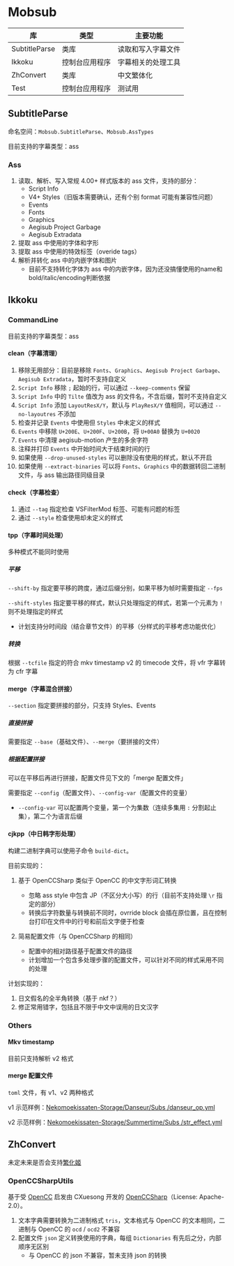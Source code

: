 # Mobsub

库 | 类型 | 主要功能
--- | --- | ---
SubtitleParse | 类库 | 读取和写入字幕文件
Ikkoku | 控制台应用程序 | 字幕相关的处理工具
ZhConvert | 类库 | 中文繁体化
Test | 控制台应用程序 | 测试用

## SubtitleParse

命名空间：`Mobsub.SubtitleParse`、`Mobsub.AssTypes`

目前支持的字幕类型：ass

### Ass

1. 读取、解析、写入常规 4.00+ 样式版本的 ass 文件，支持的部分：
    - Script Info
    - V4+ Styles（旧版本需要确认，还有个别 format 可能有兼容性问题）
    - Events
    - Fonts
    - Graphics
    - Aegisub Project Garbage
    - Aegisub Extradata
2. 提取 ass 中使用的字体和字形
3. 提取 ass 中使用的特效标签（overide tags）
4. 解析并转化 ass 中的内嵌字体和图片
    - 目前不支持转化字体为 ass 中的内嵌字体，因为还没搞懂使用的name和bold/italic/encoding判断依据

## Ikkoku

### CommandLine

目前支持的字幕类型：ass

#### clean（字幕清理）

1. 移除无用部分：目前是移除 `Fonts`、`Graphics`、`Aegisub Project Garbage`、`Aegisub Extradata`，暂时不支持自定义
2. `Script Info` 移除 `;` 起始的行，可以通过 `--keep-comments` 保留
3. `Script Info` 中的 `Tilte` 值改为 ass 的文件名，不含后缀，暂时不支持自定义
4. `Script Info` 添加 `LayoutResX/Y`，默认与 `PlayResX/Y` 值相同，可以通过 `--no-layoutres` 不添加
5. 检查并记录 `Events` 中使用但 `Styles` 中未定义的样式
6. `Events` 中移除 `U+200E`、`U+200F`、`U+200B`，将 `U+00A0` 替换为 `U+0020`
7. `Events` 中清理 aegisub-motion 产生的多余字符
8. 注释并打印 `Events` 中开始时间大于结束时间的行
9. 如果使用 `--drop-unused-styles` 可以删除没有使用的样式，默认不开启
10. 如果使用 `--extract-binaries` 可以将 `Fonts`、`Graphics` 中的数据转回二进制文件，与 ass 输出路径同级目录

#### check（字幕检查）

1. 通过 `--tag` 指定检查 VSFilterMod 标签、可能有问题的标签
2. 通过 `--style` 检查使用却未定义的样式

#### tpp（字幕时间处理）

多种模式不能同时使用

##### 平移

`--shift-by` 指定要平移的跨度，通过后缀分别，如果平移为帧时需要指定 `--fps`

`--shift-styles` 指定要平移的样式，默认只处理指定的样式，若第一个元素为 `!` 则不处理指定的样式

- 计划支持分时间段（结合章节文件）的平移（分样式的平移考虑功能优化）

##### 转换

根据 `--tcfile` 指定的符合 mkv timestamp v2 的 timecode 文件，将 vfr 字幕转为 cfr 字幕

#### merge（字幕混合拼接）

`--section` 指定要拼接的部分，只支持 Styles、Events

##### 直接拼接

需要指定 `--base`（基础文件）、`--merge`（要拼接的文件）

##### 根据配置拼接

可以在平移后再进行拼接，配置文件见下文的「merge 配置文件」

需要指定 `--config`（配置文件）、`--config-var`（配置文件的变量）

- `--config-var` 可以配置两个变量，第一个为集数（连续多集用 `:` 分割起止集），第二个为语言后缀

#### cjkpp（中日韩字形处理）

构建二进制字典可以使用子命令 `build-dict`。

目前实现的：

1. 基于 OpenCCSharp 类似于 OpenCC 的中文字形词汇转换

    - 忽略 ass style 中包含 JP（不区分大小写）的行（目前不支持处理 `\r` 指定的部分）
    - 转换后字符数量与转换前不同时，ovrride block 会插在原位置，且在控制台打印在文件中的行号和前后文字便于检查

2. 简易配置文件（与 OpenCCSharp 的相同）
    
    - 配置中的相对路径基于配置文件的路径
    - 计划增加一个包含多处理步骤的配置文件，可以针对不同的样式采用不同的处理

计划实现的：

1. 日文假名的全半角转换（基于 nkf？）
2. 修正常用错字，包括且不限于中文中误用的日文汉字

### Others

#### Mkv timestamp

目前只支持解析 v2 格式

#### merge 配置文件

`toml` 文件，有 v1、v2 两种格式

v1 示范样例：[Nekomoekissaten-Storage/Danseur/Subs
/danseur_op.yml](https://github.com/Nekomoekissaten-SUB/Nekomoekissaten-Storage/blob/e97e3f83bebe4ea6f6a02e5b0fe54b59859caea1/Danseur/Subs/danseur_op.yml)

v2 示范样例：[Nekomoekissaten-Storage/Summertime/Subs
/str_effect.yml](https://github.com/Nekomoekissaten-SUB/Nekomoekissaten-Storage/blob/e97e3f83bebe4ea6f6a02e5b0fe54b59859caea1/Summertime/Subs/str_effect.yml)

## ZhConvert

未定未来是否会支持[繁化姬](https://zhconvert.org/)

### OpenCCSharpUtils

基于受 [OpenCC](https://github.com/BYVoid/OpenCC) 启发由 CXuesong 开发的 [OpenCCSharp](https://github.com/CXuesong/OpenCCSharp)（License: Apache-2.0）。

1. 文本字典需要转换为二进制格式 `tris`，文本格式与 OpenCC 的文本相同，二进制与 OpenCC 的 `ocd` / `ocd2` 不兼容
2. 配置文件 `json` 定义转换使用的字典，每组 `Dictionaries` 有先后之分，内部顺序无区别
    - 与 OpenCC 的 json 不兼容，暂未支持 json 的转换